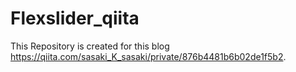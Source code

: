 # Flexslider_qiita
This Repository is created for this blog https://qiita.com/sasaki_K_sasaki/private/876b4481b6b02de1f5b2.
